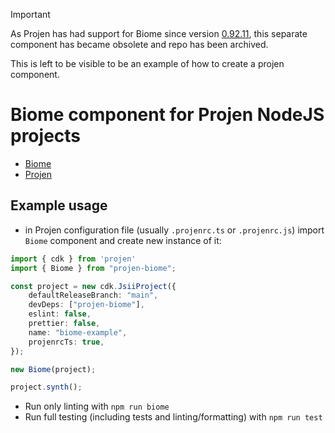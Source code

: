 > [!IMPORTANT]  
> As Projen has had support for Biome since version [0.92.11](https://github.com/projen/projen/releases/tag/v0.92.11), this separate component has became obsolete and repo has been archived.
>
> This is left to be visible to be an example of how to create a projen component.

# Biome component for Projen NodeJS projects

- [Biome](https://biomejs.dev/) 
- [Projen](https://projen.io)

## Example usage

- in Projen configuration file (usually `.projenrc.ts` or `.projenrc.js`) import `Biome` component and create new instance of it:

```ts
import { cdk } from 'projen'
import { Biome } from "projen-biome";

const project = new cdk.JsiiProject({
    defaultReleaseBranch: "main",
    devDeps: ["projen-biome"],
    eslint: false,
    prettier: false,
    name: "biome-example",
    projenrcTs: true,
});

new Biome(project);

project.synth();
```

- Run only linting with `npm run biome`
- Run full testing (including tests and linting/formatting) with `npm run test`
